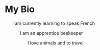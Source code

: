 # My Bio

<ul>I am currently learning to speak French <br>
<ul>I am an apprentice beekeeper <br>
<ul>I love animals and to travel <br>

